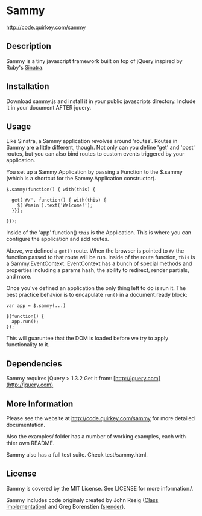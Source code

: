 # Sammy

http://code.quirkey.com/sammy

## Description

Sammy is a tiny javascript framework built on top of jQuery inspired by Ruby's [Sinatra](http://sinatrarb.com).

## Installation

Download sammy.js and install it in your public javascripts directory.
Include it in your document AFTER jquery.

## Usage

Like Sinatra, a Sammy application revolves around 'routes'. Routes in Sammy are a little different, though. Not only can you define 'get' and 'post' routes, but you can also bind routes to custom events triggered by your application.

You set up a Sammy Application by passing a Function to the $.sammy (which is a shortcut for the Sammy.Application constructor).

    $.sammy(function() { with(this) {
      
      get('#/', function() { with(this) {
        $('#main').text('Welcome!');
      }});
      
    }});

Inside of the 'app' function() `this` is the Application. This is where you can configure the application and add routes.

Above, we defined a `get()` route. When the browser is pointed to `#/` the function passed to that route will be run. Inside of the route function, `this` is a Sammy.EventContext. EventContext has a bunch of special methods and properties including a params hash, the ability to redirect, render partials, and more.

Once you've defined an application the only thing left to do is run it. The best practice behavior is to encapulate `run()` in a document.ready block:

    var app = $.sammy(...)
    
    $(function() {
      app.run();
    });

This will guaruntee that the DOM is loaded before we try to apply functionality to it.

## Dependencies

Sammy requires jQuery > 1.3.2
Get it from: [http://jquery.com](http://jquery.com)

## More Information

Please see the website at http://code.quirkey.com/sammy for more detailed documentation. 

Also the examples/ folder has a number of working examples, each with thier own README.

Sammy also has a full test suite. Check test/sammy.html.

## License

Sammy is covered by the MIT License. See LICENSE for more information.\

Sammy includes code originaly created by John Resig ([Class implementation](http://ejohn.org/blog/simple-javascript-inheritance/)) and Greg Borenstien ([srender](http://github.com/atduskgreg/srender/tree/master)).

